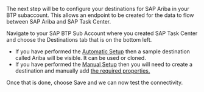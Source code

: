 <p>The next step will be to configure your destinations for SAP Ariba in your BTP subaccount. This allows an endpoint to be created for the data to flow between SAP Ariba and SAP Task Center.</p>
<p>Navigate to your SAP BTP Sub Account where you created SAP Task Center and choose the Destinations tab that is on the bottom left.&nbsp;</p>
<ul>
<li>If you have performed the <a href="https://help.sap.com/docs/TASK_CENTER/08cbda59b4954e93abb2ec85f1db399d/3a499676e7ae4282af84092f778e3737.html?state=PRODUCTION&amp;version=Cloud&amp;locale=en-US">Automatic Setup</a> then a sample destination called Ariba will be visible. It can be used or cloned.</li>
<li>If you have performed the <a href="https://help.sap.com/docs/PRODUCT_ID/08cbda59b4954e93abb2ec85f1db399d/0f00d3d3e2ab460c856d409c469fb4f1.html?state=PRODUCTION&amp;version=Cloud&amp;locale=en-US">Manual Setup</a> then you will need to create a destination and manually add <a href="https://help.sap.com/docs/TASK_CENTER/ba03bf8dad8f42678adfb0c4935b9980/d26b525d88574afdae98428d65f26fd9.html?state=DRAFT">the required properties. </a></li>
</ul>
<p>Once that is done, choose Save and we can now test the connectivity.</p>

